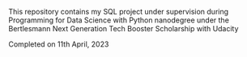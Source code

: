 This repository contains my SQL project under supervision during Programming for Data Science with Python nanodegree under the Bertlesmann Next Generation Tech Booster Scholarship with Udacity

Completed on 11th April, 2023
